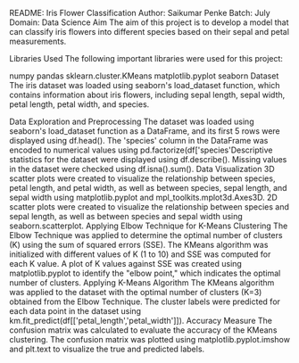 README: Iris Flower Classification
Author: Saikumar Penke
Batch: July
Domain: Data Science
Aim
The aim of this project is to develop a model that can classify iris flowers into different species based on their sepal and petal measurements.

Libraries Used
The following important libraries were used for this project:

numpy
pandas
sklearn.cluster.KMeans
matplotlib.pyplot
seaborn
Dataset
The iris dataset was loaded using seaborn's load_dataset function, which contains information about iris flowers, including sepal length, sepal width, petal length, petal width, and species.

Data Exploration and Preprocessing
The dataset was loaded using seaborn's load_dataset function as a DataFrame, and its first 5 rows were displayed using df.head().
The 'species' column in the DataFrame was encoded to numerical values using pd.factorize(df['species'Descriptive statistics for the dataset were displayed using df.describe().
Missing values in the dataset were checked using df.isna().sum().
Data Visualization
3D scatter plots were created to visualize the relationship between species, petal length, and petal width, as well as between species, sepal length, and sepal width using matplotlib.pyplot and mpl_toolkits.mplot3d.Axes3D.
2D scatter plots were created to visualize the relationship between species and sepal length, as well as between species and sepal width using seaborn.scatterplot.
Applying Elbow Technique for K-Means Clustering
The Elbow Technique was applied to determine the optimal number of clusters (K) using the sum of squared errors (SSE).
The KMeans algorithm was initialized with different values of K (1 to 10) and SSE was computed for each K value.
A plot of K values against SSE was created using matplotlib.pyplot to identify the "elbow point," which indicates the optimal number of clusters.
Applying K-Means Algorithm
The KMeans algorithm was applied to the dataset with the optimal number of clusters (K=3) obtained from the Elbow Technique.
The cluster labels were predicted for each data point in the dataset using km.fit_predict(df[['petal_length','petal_width']]).
Accuracy Measure
The confusion matrix was calculated to evaluate the accuracy of the KMeans clustering.
The confusion matrix was plotted using matplotlib.pyplot.imshow and plt.text to visualize the true and predicted labels.
